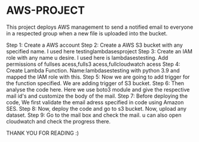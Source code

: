 # AWS-PROJECT
This project deploys AWS management to send a notified email to everyone in a respected group when a new file is uploaded into the bucket.

Step 1: Create a AWS account
Step 2: Create a AWS S3 bucket with any specified name. I used here testinglambdasesproject
Step 3: Create an IAM role with any name u desire. I used here is lambdasestesting. Add permissions of fullses acess,fulls3 acess,fullcloudwatch acess
Step 4: Create Lambda Function. Name:lambdasestesting with python 3.9 and mapped the IAM role with this.
Step 5: Now we are going to add trigger for the function specified. We are adding trigger of S3 bucket.
Step 6: Then analyse the code here. Here we use boto3 module and give the respective mail id's and customize the body of the mail.
Step 7: Before deploying the code, We first validate the email adress specified in code using Amazon SES.
Step 8: Now, deploy the code and go to s3 bucket. Now, upload any dataset.
Step 9: Go to the mail box and check the mail. u can also open cloudwatch and check the progress there.

THANK YOU FOR READING :)
